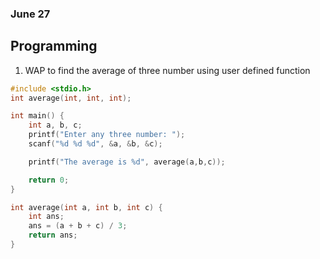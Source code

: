 ### June 27

Programming
-

1. WAP to find the average of three number using user defined function

``` c
#include <stdio.h>
int average(int, int, int);

int main() {
    int a, b, c;
    printf("Enter any three number: ");
    scanf("%d %d %d", &a, &b, &c);

    printf("The average is %d", average(a,b,c));

    return 0;
}

int average(int a, int b, int c) {
    int ans;
    ans = (a + b + c) / 3;
    return ans;
}
```